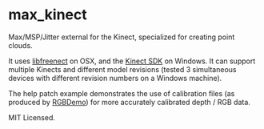 max_kinect
==========

Max/MSP/Jitter external for the Kinect, specialized for creating point clouds. 

It uses [libfreenect](https://github.com/OpenKinect/libfreenect) on OSX, and the [Kinect SDK](http://www.microsoft.com/en-us/kinectforwindowsdev/Start.aspx) on Windows. It can support multiple Kinects and different model revisions (tested 3 simultaneous devices with different revision numbers on a Windows machine). 

The help patch example demonstrates the use of calibration files (as produced by [RGBDemo](http://labs.manctl.com/rgbdemo/)) for more accurately calibrated depth / RGB data.

MIT Licensed.
